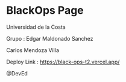 # BlackOps Page
Universidad de la Costa

Grupo : Edgar Maldonado Sanchez

Carlos Mendoza Villa

Deploy Link : https://black-ops-t2.vercel.app/

@DevEd
